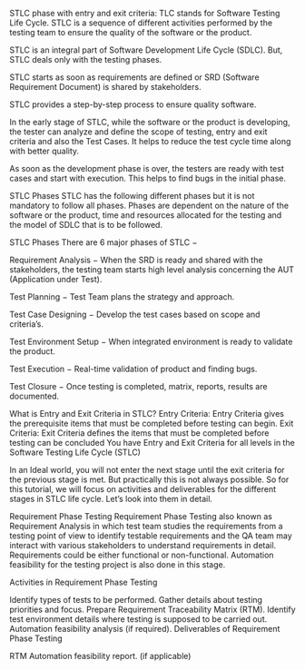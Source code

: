 STLC phase with entry and exit criteria:
TLC stands for Software Testing Life Cycle. STLC is a sequence of different activities performed by the testing team to ensure the quality of the software or the product.

STLC is an integral part of Software Development Life Cycle (SDLC). But, STLC deals only with the testing phases.

STLC starts as soon as requirements are defined or SRD (Software Requirement Document) is shared by stakeholders.

STLC provides a step-by-step process to ensure quality software.

In the early stage of STLC, while the software or the product is developing, the tester can analyze and define the scope of testing, entry and exit criteria and also the Test Cases. It helps to reduce the test cycle time along with better quality.

As soon as the development phase is over, the testers are ready with test cases and start with execution. This helps to find bugs in the initial phase.

STLC Phases
STLC has the following different phases but it is not mandatory to follow all phases. Phases are dependent on the nature of the software or the product, time and resources allocated for the testing and the model of SDLC that is to be followed.

STLC Phases
There are 6 major phases of STLC −

Requirement Analysis − When the SRD is ready and shared with the stakeholders, the testing team starts high level analysis concerning the AUT (Application under Test).

Test Planning − Test Team plans the strategy and approach.

Test Case Designing − Develop the test cases based on scope and criteria’s.

Test Environment Setup − When integrated environment is ready to validate the product.

Test Execution − Real-time validation of product and finding bugs.

Test Closure − Once testing is completed, matrix, reports, results are documented.

What is Entry and Exit Criteria in STLC?
Entry Criteria: Entry Criteria gives the prerequisite items that must be completed before testing can begin.
Exit Criteria: Exit Criteria defines the items that must be completed before testing can be concluded
You have Entry and Exit Criteria for all levels in the Software Testing Life Cycle (STLC)

In an Ideal world, you will not enter the next stage until the exit criteria for the previous stage is met. But practically this is not always possible. So for this tutorial, we will focus on activities and deliverables for the different stages in STLC life cycle. Let’s look into them in detail.

Requirement Phase Testing
Requirement Phase Testing also known as Requirement Analysis in which test team studies the requirements from a testing point of view to identify testable requirements and the QA team may interact with various stakeholders to understand requirements in detail. Requirements could be either functional or non-functional. Automation feasibility for the testing project is also done in this stage.

Activities in Requirement Phase Testing

Identify types of tests to be performed.
Gather details about testing priorities and focus.
Prepare Requirement Traceability Matrix (RTM).
Identify test environment details where testing is supposed to be carried out.
Automation feasibility analysis (if required).
Deliverables of Requirement Phase Testing

RTM
Automation feasibility report. (if applicable)